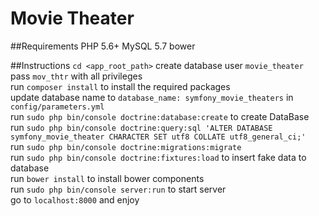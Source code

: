 Movie Theater
=============

##Requirements
        PHP 5.6+
        MySQL  5.7
        bower

##Instructions
`cd <app_root_path>`
create database user `movie_theater` pass `mov_thtr` with all privileges  
run `composer install` to install the required packages  
update database name to `database_name: symfony_movie_theaters` in `config/parameters.yml`  
run `sudo php bin/console doctrine:database:create` to create DataBase  
run `sudo php bin/console doctrine:query:sql 'ALTER DATABASE symfony_movie_theater CHARACTER SET utf8 COLLATE utf8_general_ci;'`  
run `sudo php bin/console doctrine:migrations:migrate`  
run `sudo php bin/console doctrine:fixtures:load` to insert fake data to database  
run `bower install` to install bower components  
run `sudo php bin/console server:run` to start server  
go to `localhost:8000` and enjoy  